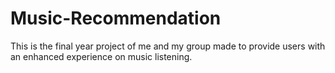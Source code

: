 # Music-Recommendation
This is the final year project of me and my group made to provide users with an enhanced experience on music listening.
